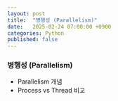 ```yaml
---
layout: post
title:  "병행성 (Parallelism)"
date:   2025-02-24 07:00:00 +0900
categories: Python
published: false
---
```


### 병행성 (Parallelism)
- Parallelism 개념
- Process vs Thread 비교